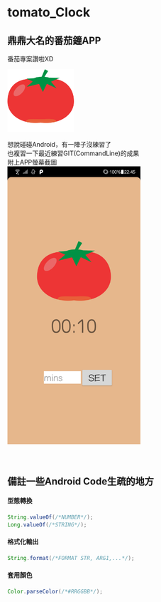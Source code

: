 # tomato_Clock

## 鼎鼎大名的番茄鐘APP

番茄專案讚啦XD

<img src="https://github.com/Maxspace1024/PRJ_tomato_Clock/blob/master/code/tomato.png" width="150"/>

想說碰碰Android，有一陣子沒練習了<br/>
也複習一下最近練習GIT(CommandLine)的成果<br/>
附上APP螢幕截圖<br/>
<img src="https://github.com/Maxspace1024/PRJ_tomato_Clock/blob/master/shots/shots_01.png" width="300"/><br/><br/><br/>

## 備註一些Android Code生疏的地方

#### 型態轉換
```java
String.valueOf(/*NUMBER*/);
Long.valueOf(/*STRING*/);
```

#### 格式化輸出
```java
String.format(/*FORMAT STR, ARG1,...*/);
```

#### 套用顏色
```java
Color.parseColor(/*#RRGGBB*/);
```
